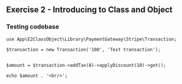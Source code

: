 ## Exercise 2 - Introducing to Class and Object

### Testing codebase

    use App\E2ClassObject\Library\PaymentGateway\Stripe\Transaction;
    
    $transaction = new Transaction('100', 'Test transaction');
    
    
    $amount = $transaction->addTax(8)->applyDiscount(10)->get();
    
    echo $amount . '<br/>';